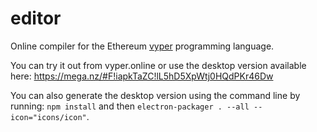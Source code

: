 # editor

Online compiler for the Ethereum [vyper](https://github.com/ethereum/vyper) 
programming language.

You can try it out from vyper.online or use the desktop version available here:
https://mega.nz/#F!iapkTaZC!lL5hD5XpWtj0HQdPKr46Dw

You can also generate the desktop version using the command line by running:
``npm install`` and then
``electron-packager . --all --icon="icons/icon"``.